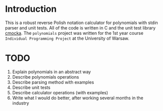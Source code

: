 # Introduction
This is a robust reverse Polish notation calculator for polynomials with stdin parser and unit tests. All of the code is written in C and the unit test library [cmocka](https://cmocka.org/). The `polynomials` project was written for the 1st year course `Individual Programming Project` at the University of Warsaw.

# TODO
1. Explain polynomials in an abstract way
2. Describe polynomials operations
3. Describe parsing method with examples
4. Describe unit tests
5. Describe calculator operations (with examples)
6. Write what I would do better, after working several months in the industry
